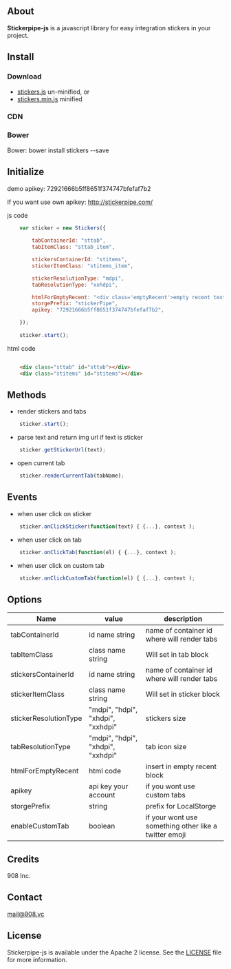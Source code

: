 ## About

**Stickerpipe-js** is a javascript library for easy integration stickers in your project.


## Install

### Download

- [stickers.js](https://github.com/908Inc/stickerpipe-js/raw/master/dist/stickers.js)  un-minified, or
- [stickers.min.js](https://github.com/908Inc/stickerpipe-js/raw/master/dist/stickers.min.js) minified 

### CDN



### Bower


Bower: bower install stickers --save





## Initialize

demo apikey: 72921666b5ff8651f374747bfefaf7b2

If you want use own apikey: http://stickerpipe.com/

js code

```js
	var sticker = new Stickers({
        
        tabContainerId: "sttab",
        tabItemClass: "sttab_item",

        stickersContainerId: "stitems",
        stickerItemClass: "stitems_item",

        stickerResolutionType: "mdpi",
        tabResolutionType: "xxhdpi",

        htmlForEmptyRecent: "<div class='emptyRecent'>empty recent text</div>",
        storgePrefix: "stickerPipe",
        apikey: "72921666b5ff8651f374747bfefaf7b2",

    });
    
    sticker.start();
```

html code

```html

	<div class="sttab" id="sttab"></div>
    <div class="stitems" id="stitems"></div>
```


## Methods

-  render stickers and tabs
```js
	sticker.start();
```

-  parse text and return img url if text is sticker
```js
	sticker.getStickerUrl(text);
```

-  open current tab
```js
	sticker.renderCurrentTab(tabName);
```



## Events

- when user click on sticker
	
```js
	sticker.onClickSticker(function(text) { {...}, context );
```

- when user click on tab
	
```js
	sticker.onClickTab(function(el) { {...}, context );
```

- when user click on custom tab
	
```js
	sticker.onClickCustomTab(function(el) { {...}, context );
```


## Options


| Name | value |  description  |
| ------------- | ----------- | -----------|
| tabContainerId      |id name string|  name of container id where will render tabs  |
| tabItemClass     | class name string |Will set in tab block  |
| stickersContainerId | id name string|name of container id where will render tabs |
| stickerItemClass |class name string | Will set in sticker block |
| stickerResolutionType | "mdpi", "hdpi", "xhdpi", "xxhdpi" | stickers size |
| tabResolutionType | "mdpi", "hdpi", "xhdpi", "xxhdpi" | tab icon size |
| htmlForEmptyRecent | html code | insert in empty recent block |
| apikey | api key your account | if you wont use custom tabs |
| storgePrefix | string | prefix for LocalStorge |
| enableCustomTab | boolean| if your wont use something other like a twitter emoji|


## Credits

908 Inc.

## Contact

mail@908.vc



## License

Stickerpipe-js is available under the Apache 2 license. See the [LICENSE](LICENSE) file for more information.